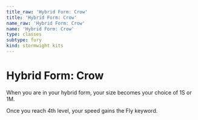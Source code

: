 ```yaml
---
title_raw: 'Hybrid Form: Crow'
title: 'Hybrid Form: Crow'
name_raw: 'Hybrid Form: Crow'
name: 'Hybrid Form: Crow'
type: classes
subtype: fury
kind: stormwight kits
---
```


# Hybrid Form: Crow

When you are in your hybrid form, your size becomes your choice of 1S or 1M.

Once you reach 4th level, your speed gains the Fly keyword.
